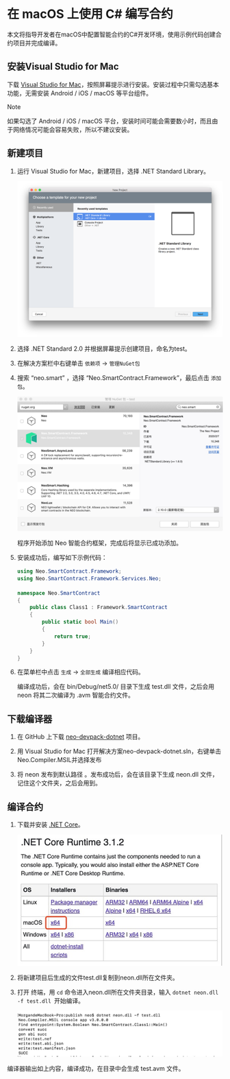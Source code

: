 # 在 macOS 上使用 C# 编写合约

本文将指导开发者在macOS中配置智能合约的C#开发环境，使用示例代码创建合约项目并完成编译。

## 安装Visual Studio for Mac 

下载 [Visual Studio for Mac](https://www.visualstudio.com/zh-hans/vs/visual-studio-mac/)，按照屏幕提示进行安装。安装过程中只需勾选基本功能，无需安装 Android / iOS / macOS 等平台组件。

> [!Note]
>
> 如果勾选了 Android / iOS / macOS 平台，安装时间可能会需要数小时，而且由于网络情况可能会容易失败，所以不建议安装。

## 新建项目

1. 运行 Visual Studio for Mac，新建项目，选择 .NET Standard Library。

   ![](../assets/mac4.png)

3. 选择 .NET Standard 2.0 并根据屏幕提示创建项目，命名为test。

3. 在解决方案栏中右键单击 `依赖项` -> `管理NuGet包`

4. 搜索 “neo.smart” ，选择 “Neo.SmartContract.Framework”，最后点击 `添加包`。

   ![](../assets/mac5.jpg)

   程序开始添加 Neo 智能合约框架，完成后将显示已成功添加。

5. 安装成功后，编写如下示例代码：

   ```c#
   using Neo.SmartContract.Framework;
   using Neo.SmartContract.Framework.Services.Neo;
   
   namespace Neo.SmartContract
   {
       public class Class1 : Framework.SmartContract
       {
           public static bool Main()
           {
               return true;
           }
       }
   }
   ```

6. 在菜单栏中点击 `生成` -> `全部生成` 编译相应代码。

   编译成功后，会在 bin/Debug/net5.0/ 目录下生成 test.dll 文件，之后会用 neon 将其二次编译为 .avm 智能合约文件。


## 下载编译器

1. 在 GitHub 上下载 [neo-devpack-dotnet](https://github.com/neo-project/neo-devpack-dotnet) 项目。

2. 用 Visual Studio for Mac 打开解决方案neo-devpack-dotnet.sln，右键单击Neo.Compiler.MSIL并选择发布

3. 将 neon 发布到默认路径 。发布成功后，会在该目录下生成 neon.dll 文件，记住这个文件夹，之后会用到。



## 编译合约

1. 下载并安装  [.NET Core](https://www.microsoft.com/net/download/macos )。


   ![](../assets/mac8.jpg)

2. 将新建项目后生成的文件test.dll复制到neon.dll所在文件夹。

3. 打开 终端，用 `cd` 命令进入neon.dll所在文件夹目录，输入 `dotnet neon.dll -f test.dll `开始编译。

   ![](../assets/mac0.jpg)


编译器输出如上内容，编译成功，在目录中会生成 test.avm 文件。
